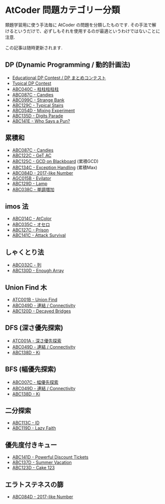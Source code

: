 # AtCoder 問題カテゴリー分類

類題学習用に使う手法毎に AtCoder の問題を分類したものです. その手法で解けるというだけで、必ずしもそれを使用するのが最適というわけではないことに注意.

この記事は随時更新されます.

## DP (Dynamic Programming / 動的計画法)

* [Educational DP Contest / DP まとめコンテスト](https://atcoder.jp/contests/dp)
* [Typical DP Contest](https://atcoder.jp/contests/tdpc/)
* [ABC040C - 柱柱柱柱柱](https://atcoder.jp/contests/abc040/tasks/abc040_c)
* [ABC087C - Candies](https://atcoder.jp/contests/abc087/tasks/arc090_a)
* [ABC099C - Strange Bank](https://atcoder.jp/contests/abc099/tasks/abc099_c)
* [ABC129C - Typical Stairs](https://atcoder.jp/contests/abc129/tasks/abc129_c)
* [ABC054D - Mixing Experiment](https://atcoder.jp/contests/abc054/tasks/abc054_d)
* [ABC135D - Digits Parade](https://atcoder.jp/contests/abc135/tasks/abc135_d)
* [ABC141E - Who Says a Pun?](https://atcoder.jp/contests/abc141/tasks/abc141_e)

<!--
* [ABC011C - 123引き算](https://atcoder.jp/contests/abc011/tasks/abc011_3)
* [ABC122D - We Like AGC](https://atcoder.jp/contests/abc122/tasks/abc122_d)
* [ABC118D - Match Matching](https://atcoder.jp/contests/abc118/tasks/abc118_d)
-->

## 累積和

* [ABC087C - Candies](https://atcoder.jp/contests/abc087/tasks/arc090_a)
* [ABC122C - GeT AC](https://atcoder.jp/contests/abc122/tasks/abc122_c)
* [ABC125C - GCD on Blackboard](https://atcoder.jp/contests/abc125/tasks/abc125_c) (累積GCD)
* [ABC134C - Exception Handling](https://atcoder.jp/contests/abc134/tasks/abc134_c) (累積Max)
* [ABC084D - 2017-like Number](https://atcoder.jp/contests/abc084/tasks/abc084_d)
* [AGC015B - Evilator](https://atcoder.jp/contests/agc015/tasks/agc015_b)
* [ABC129D - Lamp](https://atcoder.jp/contests/abc129/tasks/abc129_d)
* [ABC038C - 単調増加](https://atcoder.jp/contests/abc038/tasks/abc038_c)

<!--
* [ABC017C - ハイスコア](https://atcoder.jp/contests/abc017/tasks/abc017_3)
* [ABC018C - 菱型カウント](https://atcoder.jp/contests/abc018/tasks/abc018_3)
* [ABC098C - Attention](https://atcoder.jp/contests/abc098/tasks/arc098_a)
* [ABC124D - Handstand](https://atcoder.jp/contests/abc124/tasks/abc124_d) *****
-->

## imos 法

* [ABC014C - AtColor](https://atcoder.jp/contests/abc014/tasks/abc014_3)
* [ABC035C - オセロ](https://atcoder.jp/contests/abc035/tasks/abc035_c)
* [ABC127C - Prison](https://atcoder.jp/contests/abc127/tasks/abc127_c)
* [ABC141C - Attack Survival](https://atcoder.jp/contests/abc141/tasks/abc141_c)

<!--
* [ABC017C - ハイスコア](https://atcoder.jp/contests/abc017/tasks/abc017_3)
* [ABC124D - Handstand](https://atcoder.jp/contests/abc124/tasks/abc124_d)
* [ABC080D - Recording](https://atcoder.jp/contests/abc080/tasks/abc080_d)
-->

## しゃくとり法

* [ABC032C - 列](https://atcoder.jp/contests/abc032/tasks/abc032_c)
* [ABC130D - Enough Array](https://atcoder.jp/contests/abc130/tasks/abc130_d)

<!--
* [ABC033C - 数式の書き換え](https://atcoder.jp/contests/abc033/tasks/abc033_c)
* [ABC038C - 単調増加](https://atcoder.jp/contests/abc038/tasks/abc038_c)
* [ARC022B - 細長いお菓子](https://atcoder.jp/contests/arc022/tasks/arc022_2)
* [ABC098D - Xor Sum 2](https://atcoder.jp/contests/abc098/tasks/arc098_b)
* [ABC017D - サプリメント](https://atcoder.jp/contests/abc017/tasks/abc017_4)
-->

## Union Find 木

* [ATC001B - Union Find](https://atcoder.jp/contests/atc001/tasks/unionfind_a)
* [ABC049D - 連結 / Connectivity](https://atcoder.jp/contests/abc049/tasks/arc065_b)
* [ABC120D - Decayed Bridges](https://atcoder.jp/contests/abc120/tasks/abc120_d)

<!--
* [ABC087D - People on a Line](https://atcoder.jp/contests/abc087/tasks/arc090_b)
-->

## DFS (深さ優先探索)

* [ATC001A - 深さ優先探索](https://atcoder.jp/contests/atc001/tasks/dfs_a)
* [ABC049D - 連結 / Connectivity](https://atcoder.jp/contests/abc049/tasks/arc065_b)
* [ABC138D - Ki](https://atcoder.jp/contests/abc138/tasks/abc138_d)

<!--
* [ABC015C - 高橋くんのバグ探し](https://atcoder.jp/contests/abc015/tasks/abc015_3)
* [ABC020C - 壁抜け](https://atcoder.jp/contests/abc020/tasks/abc020_c)
-->

## BFS (幅優先探索)

* [ABC007C - 幅優先探索](https://atcoder.jp/contests/abc007/tasks/abc007_3)
* [ABC049D - 連結 / Connectivity](https://atcoder.jp/contests/abc049/tasks/arc065_b)
* [ABC138D - Ki](https://atcoder.jp/contests/abc138/tasks/abc138_d)

<!--
* [ABC126D - Even Relation](https://atcoder.jp/contests/abc126/tasks/abc126_d)
-->

## 二分探索

* [ABC113C - ID](https://atcoder.jp/contests/abc113/tasks/abc113_c)
* [ABC119D - Lazy Faith](https://atcoder.jp/contests/abc119/tasks/abc119_d)

<!--
* [ABC030C - 飛行機乗り](https://atcoder.jp/contests/abc030/tasks/abc030_c)
* [ABC077C - Snuke Festival](https://atcoder.jp/contests/abc077/tasks/arc084_a)
* [ABC114C - 755](https://atcoder.jp/contests/abc114/tasks/abc114_c) *****
-->

## 優先度付きキュー

* [ABC141D - Powerful Discount Tickets](https://atcoder.jp/contests/abc141/tasks/abc141_d)
* [ABC137D - Summer Vacation](https://atcoder.jp/contests/abc137/tasks/abc137_d)
* [ABC123D - Cake 123](https://atcoder.jp/contests/abc123/tasks/abc123_d)

## エラトステネスの篩

* [ABC084D - 2017-like Number](https://atcoder.jp/contests/abc084/tasks/abc084_d)

